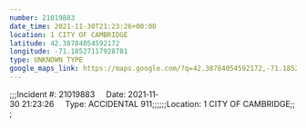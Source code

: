 ```yaml
---
number: 21019883
date_time: 2021-11-30T21:23:26+00:00
location: 1 CITY OF CAMBRIDGE
latitude: 42.38784054592172
longitude: -71.18527117928781
type: UNKNOWN TYPE
google_maps_link: https://maps.google.com/?q=42.38784054592172,-71.18527117928781
---
```


;;;Incident #: 21019883     Date: 2021‐11‐30 21:23:26     Type: ACCIDENTAL 911;;;;;;Location: 1 CITY OF CAMBRIDGE;;;
